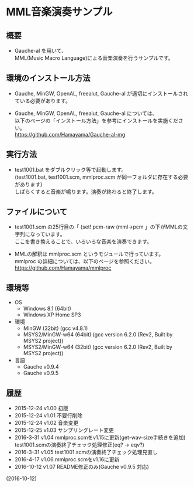 # MML音楽演奏サンプル

## 概要
- Gauche-al を用いて、  
  MML(Music Macro Language)による音楽演奏を行うサンプルです。


## 環境のインストール方法
- Gauche, MinGW, OpenAL, freealut, Gauche-al が適切にインストールされている必要があります。

- Gauche, MinGW, OpenAL, freealut, Gauche-al については、  
  以下のページの「インストール方法」を参考にインストールを実施ください。  
  https://github.com/Hamayama/Gauche-al-mg


## 実行方法
- test1001.bat をダブルクリック等で起動します。  
  (test1001.bat, test1001.scm, mmlproc.scm が同一フォルダに存在する必要があります)  
  しばらくすると音楽が鳴ります。演奏が終わると終了します。


## ファイルについて
- test1001.scm の25行目の「 (set! pcm-raw (mml->pcm 」の下がMMLの文字列になっています。  
  ここを書き換えることで、いろいろな音楽を演奏できます。

- MMLの解釈は mmlproc.scm というモジュールで行っています。  
  mmlproc の詳細については、以下のページを参照ください。  
  https://github.com/Hamayama/mmlproc


## 環境等
- OS
  - Windows 8.1 (64bit)
  - Windows XP Home SP3
- 環境
  - MinGW (32bit) (gcc v4.8.1)
  - MSYS2/MinGW-w64 (64bit) (gcc version 6.2.0 (Rev2, Built by MSYS2 project))
  - MSYS2/MinGW-w64 (32bit) (gcc version 6.2.0 (Rev2, Built by MSYS2 project))
- 言語
  - Gauche v0.9.4
  - Gauche v0.9.5

## 履歴
- 2015-12-24  v1.00 初版
- 2015-12-24  v1.01 不要行削除
- 2015-12-24  v1.02 音楽変更
- 2015-12-25  v1.03 サンプリングレート変更
- 2016-3-31   v1.04 mmlproc.scmをv1.15に更新(get-wav-size手続きを追加)  
  test1001.scmの演奏終了チェック処理修正(eq? → eqv?)
- 2016-3-31   v1.05 test1001.scmの演奏終了チェック処理見直し
- 2016-4-17   v1.06 mmlproc.scmをv1.16に更新
- 2016-10-12  v1.07 README修正のみ(Gauche v0.9.5 対応)


(2016-10-12)
